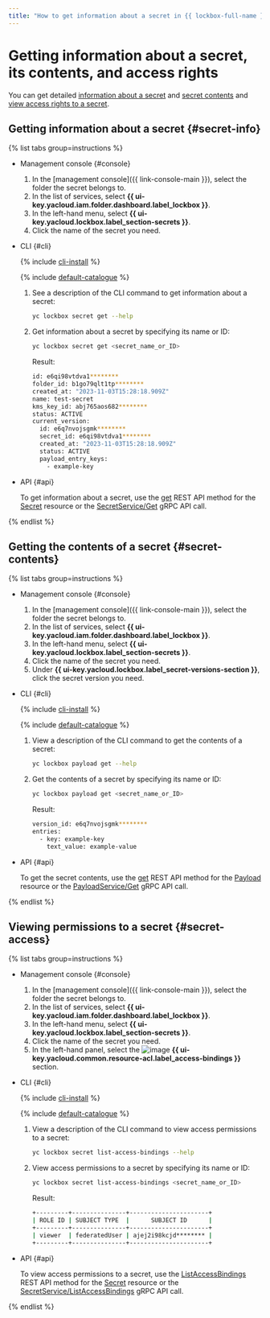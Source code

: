 ```yaml
---
title: "How to get information about a secret in {{ lockbox-full-name }}"
---
```


# Getting information about a secret, its contents, and access rights

You can get detailed [information about a secret](#secret-info) and [secret contents](#secret-contents) and [view access rights to a secret](#secret-access).

## Getting information about a secret {#secret-info}

{% list tabs group=instructions %}

- Management console {#console}

   1. In the [management console]({{ link-console-main }}), select the folder the secret belongs to.
   1. In the list of services, select **{{ ui-key.yacloud.iam.folder.dashboard.label_lockbox }}**.
   1. In the left-hand menu, select **{{ ui-key.yacloud.lockbox.label_section-secrets }}**.
   1. Click the name of the secret you need.

- CLI {#cli}

   {% include [cli-install](../../_includes/cli-install.md) %}

   {% include [default-catalogue](../../_includes/default-catalogue.md) %}

   1. See a description of the CLI command to get information about a secret:

      ```bash
      yc lockbox secret get --help
      ```

   1. Get information about a secret by specifying its name or ID:

      ```bash
      yc lockbox secret get <secret_name_or_ID>
      ```

      Result:

      ```bash
      id: e6qi98vtdva1********
      folder_id: b1go79qlt1tp********
      created_at: "2023-11-03T15:28:18.909Z"
      name: test-secret
      kms_key_id: abj765aos682********
      status: ACTIVE
      current_version:
        id: e6q7nvojsgmk********
        secret_id: e6qi98vtdva1********
        created_at: "2023-11-03T15:28:18.909Z"
        status: ACTIVE
        payload_entry_keys:
          - example-key
      ```

- API {#api}

   To get information about a secret, use the [get](../api-ref/Secret/get.md) REST API method for the [Secret](../api-ref/Secret/index.md) resource or the [SecretService/Get](../api-ref/grpc/secret_service.md#Get) gRPC API call.

{% endlist %}

## Getting the contents of a secret {#secret-contents}

{% list tabs group=instructions %}

- Management console {#console}

   1. In the [management console]({{ link-console-main }}), select the folder the secret belongs to.
   1. In the list of services, select **{{ ui-key.yacloud.iam.folder.dashboard.label_lockbox }}**.
   1. In the left-hand menu, select **{{ ui-key.yacloud.lockbox.label_section-secrets }}**.
   1. Click the name of the secret you need.
   1. Under **{{ ui-key.yacloud.lockbox.label_secret-versions-section }}**, click the secret version you need.

- CLI {#cli}

   {% include [cli-install](../../_includes/cli-install.md) %}

   {% include [default-catalogue](../../_includes/default-catalogue.md) %}

   1. View a description of the CLI command to get the contents of a secret:

      ```bash
      yc lockbox payload get --help
      ```

   1. Get the contents of a secret by specifying its name or ID:

      ```bash
      yc lockbox payload get <secret_name_or_ID>
      ```

      Result:

      ```bash
      version_id: e6q7nvojsgmk********
      entries:
        - key: example-key
          text_value: example-value
      ```

- API {#api}

   To get the secret contents, use the [get](../api-ref/Payload/get.md) REST API method for the [Payload](../api-ref/Payload/index.md) resource or the [PayloadService/Get](../api-ref/grpc/payload_service.md#Get) gRPC API call.

{% endlist %}

## Viewing permissions to a secret {#secret-access}

{% list tabs group=instructions %}

- Management console {#console}

   1. In the [management console]({{ link-console-main }}), select the folder the secret belongs to.
   1. In the list of services, select **{{ ui-key.yacloud.iam.folder.dashboard.label_lockbox }}**.
   1. In the left-hand menu, select **{{ ui-key.yacloud.lockbox.label_section-secrets }}**.
   1. Click the name of the secret you need.
   1. In the left-hand panel, select the ![image](../../_assets/console-icons/persons.svg) **{{ ui-key.yacloud.common.resource-acl.label_access-bindings }}** section.

- CLI {#cli}

   {% include [cli-install](../../_includes/cli-install.md) %}

   {% include [default-catalogue](../../_includes/default-catalogue.md) %}

   1. View a description of the CLI command to view access permissions to a secret:

      ```bash
      yc lockbox secret list-access-bindings --help
      ```

   1. View access permissions to a secret by specifying its name or ID:

      ```bash
      yc lockbox secret list-access-bindings <secret_name_or_ID>
      ```

      Result:

      ```bash
      +---------+---------------+----------------------+
      | ROLE ID | SUBJECT TYPE  |      SUBJECT ID      |
      +---------+---------------+----------------------+
      | viewer  | federatedUser | ajej2i98kcjd******** |
      +---------+---------------+----------------------+
      ```

- API {#api}

   To view access permissions to a secret, use the [ListAccessBindings](../api-ref/Secret/listAccessBindings.md) REST API method for the [Secret](../api-ref/Secret/index.md) resource or the [SecretService/ListAccessBindings](../api-ref/grpc/secret_service.md#ListAccessBindings) gRPC API call.

{% endlist %}